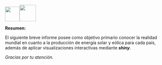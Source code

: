 <img src="https://carwad.net/sites/default/files/solar-energy-clipart-139871-9037819.png" width="48" height="48" /><img src="https://www.4echile.cl/4echile/wp-content/uploads/2017/02/ico-energia-eolica.png" width="54" height="54" />

**Resumen:**

El siguiente breve informe posee como objetivo primario conocer la realidad mundial en cuanto a la producción de energía solar y eólica para cada país, además de aplicar visualizaciones interactivas mediante ***shiny***.

*Gracias por tu atención.*
